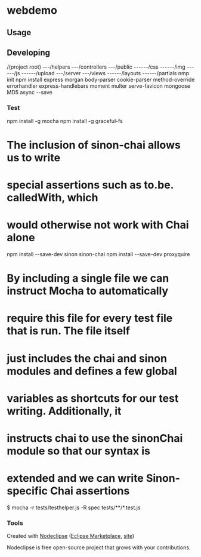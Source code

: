 # webdemo






## Usage



## Developing

/(project root) 
---/helpers 
---/controllers 
---/public 
------/css 
------/img 
------/js 
------/upload 
---/server 
---/views 
------/layouts 
------/partials 
nmp init
npm install express morgan body-parser cookie-parser method-override errorhandler express-handlebars moment multer serve-favicon mongoose MD5 async --save

### Test
npm install -g mocha
npm install -g graceful-fs
# The inclusion of sinon-chai allows us to write 
# special assertions such as to.be. calledWith, which 
# would otherwise not work with Chai alone
npm install --save-dev sinon sinon-chai 
npm install --save-dev proxyquire

# By including a single file we can instruct Mocha to automatically 
# require this file for every test file that is run. The file itself 
# just includes the chai and sinon modules and defines a few global 
# variables as shortcuts for our test writing. Additionally, it 
# instructs chai to use the sinonChai module so that our syntax is 
# extended and we can write Sinon-specific Chai assertions
$ mocha -r tests/testhelper.js -R spec tests/**/*.test.js


### Tools

Created with [Nodeclipse](https://github.com/Nodeclipse/nodeclipse-1)
 ([Eclipse Marketplace](http://marketplace.eclipse.org/content/nodeclipse), [site](http://www.nodeclipse.org))   

Nodeclipse is free open-source project that grows with your contributions.
